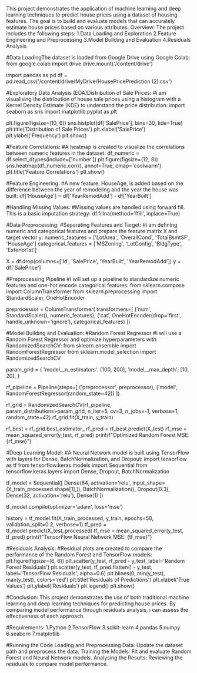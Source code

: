This project demonstrates the application of machine learning and deep learning techniques to predict house prices using a dataset of housing features. The goal is to build and evaluate models that can accurately estimate house prices based on various attributes.
Overview:
The project includes the following steps:
1.Data Loading and Exploration
2.Feature Engineering and Preprocessing
3.Model Building and Evaluation
4.Residuals Analysis

#Data LoadingThe dataset is loaded from Google Drive using Google Colab:
from google.colab import drive
drive.mount('/content/drive')

import pandas as pd
df = pd.read_csv('/content/drive/MyDrive/HousePricePrediction (2).csv')

#Exploratory Data Analysis (EDA)Distribution of Sale Prices:
#i am visualising the distribution of house sale prices using a histogram with a Kernel Density Estimate (KDE) to understand the price distribution:
import seaborn as sns
import matplotlib.pyplot as plt

plt.figure(figsize=(10, 6))
sns.histplot(df['SalePrice'], bins=30, kde=True)
plt.title('Distribution of Sale Prices')
plt.xlabel('SalePrice')
plt.ylabel('Frequency')
plt.show()

#Feature Correlations:
#A heatmap is created to visualize the correlations between numeric features in the dataset:
df_numeric = df.select_dtypes(include=['number'])
plt.figure(figsize=(12, 8))
sns.heatmap(df_numeric.corr(), annot=True, cmap='coolwarm')
plt.title('Feature Correlations')
plt.show()

#Feature Engineering:
#A new feature, HouseAge, is added based on the difference between the year of remodeling and the year the house was built:
df['HouseAge'] = df['YearRemodAdd'] - df['YearBuilt']

#Handling Missing Values:
#Missing values are handled using forward fill. This is a basic imputation strategy:
df.fillna(method='ffill', inplace=True)

#Data Preprocessing:
#Separating Features and Target:
#i am defining numeric and categorical features and prepare the feature matrix X and target vector y:
numeric_features = ['LotArea', 'OverallCond', 'TotalBsmtSF', 'HouseAge']
categorical_features = ['MSZoning', 'LotConfig', 'BldgType', 'Exterior1st']

X = df.drop(columns=['Id', 'SalePrice', 'YearBuilt', 'YearRemodAdd'])
y = df['SalePrice']

#Preprocessing Pipeline
#I will set up a pipeline to standardize numeric features and one-hot encode categorical features:
from sklearn.compose import ColumnTransformer
from sklearn.preprocessing import StandardScaler, OneHotEncoder

preprocessor = ColumnTransformer(
    transformers=[
        ('num', StandardScaler(), numeric_features),
        ('cat', OneHotEncoder(drop='first', handle_unknown='ignore'), categorical_features)
    ])

#Model Building and Evaluation:
#Random Forest Regressor
#i will use a Random Forest Regressor and optimize hyperparameters with RandomizedSearchCV:
from sklearn.ensemble import RandomForestRegressor
from sklearn.model_selection import RandomizedSearchCV

param_grid = {
    'model__n_estimators': [100, 200],
    'model__max_depth': [10, 20],
}

rf_pipeline = Pipeline(steps=[
    ('preprocessor', preprocessor),
    ('model', RandomForestRegressor(random_state=42))
])

rf_grid = RandomizedSearchCV(rf_pipeline, param_distributions=param_grid, n_iter=5, cv=3, n_jobs=-1, verbose=1, random_state=42)
rf_grid.fit(X_train, y_train)

rf_best = rf_grid.best_estimator_
rf_pred = rf_best.predict(X_test)
rf_mse = mean_squared_error(y_test, rf_pred)
print(f"Optimized Random Forest MSE: {rf_mse}")

#Deep Learning Model:
#A Neural Network model is built using TensorFlow with layers for Dense, BatchNormalization, and Dropout:
import tensorflow as tf
from tensorflow.keras.models import Sequential
from tensorflow.keras.layers import Dense, Dropout, BatchNormalization

tf_model = Sequential([
    Dense(64, activation='relu', input_shape=(X_train_processed.shape[1],)),
    BatchNormalization(),
    Dropout(0.3),
    Dense(32, activation='relu'),
    Dense(1)
])

tf_model.compile(optimizer='adam', loss='mse')

history = tf_model.fit(X_train_processed, y_train, epochs=50, validation_split=0.2, verbose=1)
tf_pred = tf_model.predict(X_test_processed)
tf_mse = mean_squared_error(y_test, tf_pred)
print(f"TensorFlow Neural Network MSE: {tf_mse}")

#Residuals Analysis:
#Residual plots are created to compare the performance of the Random Forest and TensorFlow models:
plt.figure(figsize=(6, 6))
plt.scatter(y_test, rf_pred - y_test, label='Random Forest Residuals')
plt.scatter(y_test, tf_pred.flatten() - y_test, label='TensorFlow Residuals', alpha=0.6)
plt.hlines(0, min(y_test), max(y_test), colors='red')
plt.title('Residuals of Predictions')
plt.xlabel('True Values')
plt.ylabel('Residuals')
plt.legend()
plt.show()

#Conclusion:
This project demonstrates the use of both traditional machine learning and deep learning techniques for predicting house prices. By comparing model performance through residuals analysis, i can assess the effectiveness of each approach.

#Requirements:
1.Python 
2.TensorFlow
3.scikit-learn
4.pandas
5.numpy
6.seaborn
7.matplotlib

#Running the Code
Loading and Preprocessing Data: Update the dataset path and preprocess the data.
Training the Models: Fit and evaluate Random Forest and Neural Network models.
Analysing the Results: Reviewing the residuals to compare model performance.
